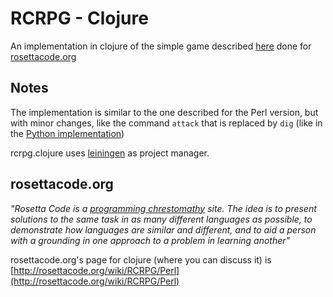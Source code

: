 # RCRPG - Clojure

An implementation in clojure of the simple game described [here](http://rosettacode.org/wiki/RCRPG/Perl) done for [rosettacode.org](http://rosettacode.org/)

## Notes

The implementation is similar to the one described for the Perl version, but with minor changes, like the command `attack` that is replaced by `dig` (like in the [Python implementation](http://rosettacode.org/wiki/RCRPG/Python))

rcrpg.clojure uses [leiningen](https://github.com/technomancy/leiningen) as project manager.

## rosettacode.org

<cite>"Rosetta Code is a [programming chrestomathy](http://en.wikipedia.org/wiki/Chrestomathy) site. The idea is to present solutions to the same task in as many different languages as possible, to demonstrate how languages are similar and different, and to aid a person with a grounding in one approach to a problem in learning another"</cite>

rosettacode.org's page for clojure (where you can discuss it) is [http://rosettacode.org/wiki/RCRPG/Perl](http://rosettacode.org/wiki/RCRPG/Perl)